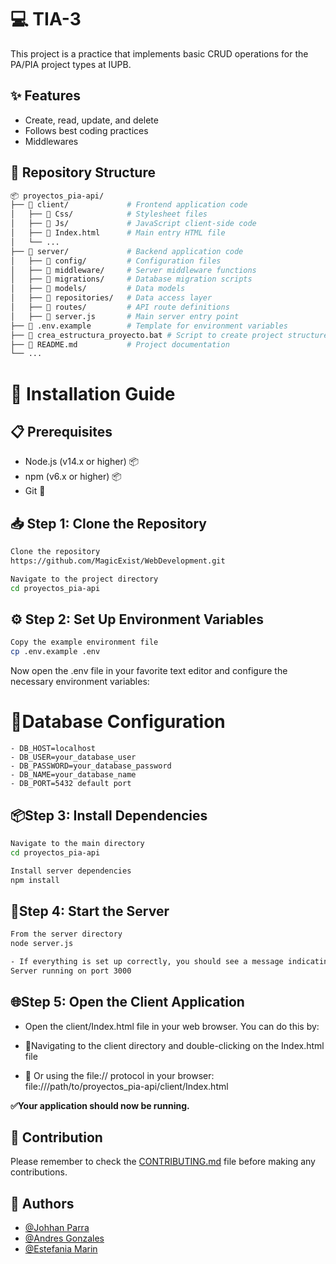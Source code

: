 # 💻 TIA-3

This project is a practice that implements basic CRUD operations for the PA/PIA project types at IUPB.

## ✨ Features
- Create, read, update, and delete
- Follows best coding practices   
- Middlewares

 
## 📁 Repository Structure

```bash
📦 proyectos_pia-api/
├── 📁 client/             # Frontend application code
│   ├── 📁 Css/            # Stylesheet files
│   ├── 📁 Js/             # JavaScript client-side code
│   ├── 📄 Index.html      # Main entry HTML file
│   └── ...
├── 📁 server/             # Backend application code
│   ├── 📁 config/         # Configuration files
│   ├── 📁 middleware/     # Server middleware functions
│   ├── 📁 migrations/     # Database migration scripts
│   ├── 📁 models/         # Data models
│   ├── 📁 repositories/   # Data access layer
│   ├── 📁 routes/         # API route definitions
│   ├── 📄 server.js       # Main server entry point
├── 📄 .env.example        # Template for environment variables
├── 📄 crea_estructura_proyecto.bat # Script to create project structure
├── 📄 README.md           # Project documentation
└── ...
```

# 🚀 Installation Guide
## 📋 Prerequisites

- Node.js (v14.x or higher) 📦
- npm (v6.x or higher) 📦
- Git 🔄

## 📥 Step 1: Clone the Repository
```bash 
Clone the repository
https://github.com/MagicExist/WebDevelopment.git

Navigate to the project directory
cd proyectos_pia-api
```
## ⚙️ Step 2: Set Up Environment Variables
```bash 
Copy the example environment file
cp .env.example .env
```
Now open the .env file in your favorite text editor and configure the necessary environment variables:
# 💾Database Configuration
```dotenv
- DB_HOST=localhost
- DB_USER=your_database_user
- DB_PASSWORD=your_database_password
- DB_NAME=your_database_name
- DB_PORT=5432 default port
```
## 📦Step 3: Install Dependencies
```bash 
Navigate to the main directory
cd proyectos_pia-api

Install server dependencies
npm install
```
## 🚀Step 4: Start the Server
```bash 
From the server directory
node server.js

- If everything is set up correctly, you should see a message indicating that the server is running, typically something like:
Server running on port 3000
```

## 🌐Step 5: Open the Client Application
- Open the client/Index.html file in your web browser. You can do this by:

- 📁Navigating to the client directory and double-clicking on the Index.html file
- 🔗 Or using the file:// protocol in your browser: file:///path/to/proyectos_pia-api/client/Index.html


__✅Your application should now be running.__

## 📌 Contribution
Please remember to check the [CONTRIBUTING.md](https://github.com/MagicExist/WebDevelopment/blob/main/CONTRIBUTING.md)  file before making any contributions.

## 👥 Authors  

- [@Johhan Parra](https://github.com/MagicExist) 
- [@Andres Gonzales](https://github.com/Darkandrox) 
- [@Estefania Marin](https://github.com/Estefanii2730) 
